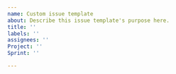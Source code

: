 ```yaml
---
name: Custom issue template
about: Describe this issue template's purpose here.
title: ''
labels: ''
assignees: ''
Project: ''
Sprint: ''

---
```




